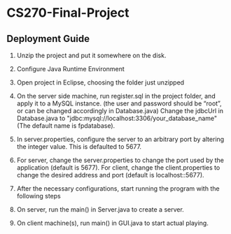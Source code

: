 # CS270-Final-Project

## Deployment Guide
1. Unzip the project and put it somewhere on the disk. 

2. Configure Java Runtime Environment

3. Open project in Eclipse, choosing the folder just unzipped

4. On the server side machine, run register.sql in the project folder, and apply it to a MySQL instance. (the user and password should be “root”, or can be changed accordingly in Database.java) Change the jdbcUrl in Database.java to "jdbc:mysql://localhost:3306/your_database_name" (The default name is fpdatabase). 

5. In server.properties, configure the server to an arbitrary port by altering the integer value. This is defaulted to 5677. 

6. For server, change the server.properties to change the port used by the application (default is 5677). For client, change the client.properties to change the desired address and port (default is localhost::5677). 

7. After the necessary configurations, start running the program with the following steps

  8. On server, run the main() in Server.java to create a server.
  9. On client machine(s), run main() in GUI.java to start actual playing.
